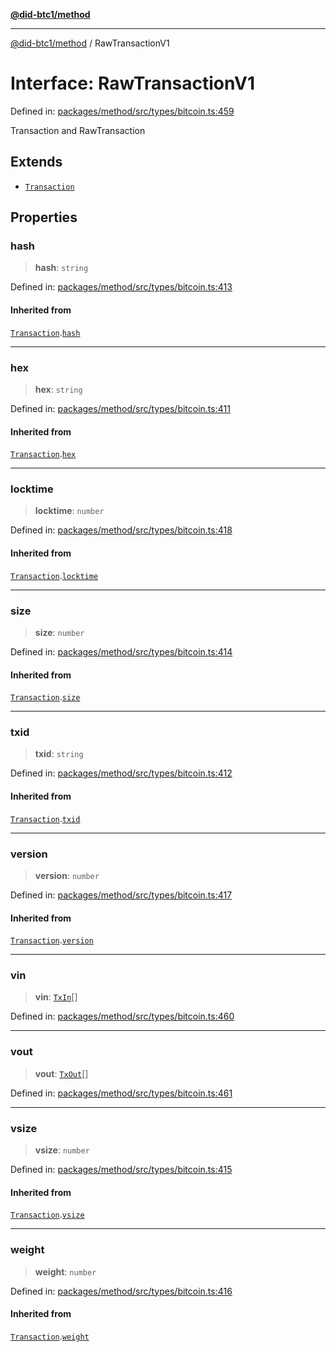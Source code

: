 [**@did-btc1/method**](../README.md)

***

[@did-btc1/method](../globals.md) / RawTransactionV1

# Interface: RawTransactionV1

Defined in: [packages/method/src/types/bitcoin.ts:459](https://github.com/dcdpr/did-btc1-js/blob/4ab6f9915d95beed9bc633644c9db1539395f512/packages/method/src/types/bitcoin.ts#L459)

Transaction and RawTransaction

## Extends

- [`Transaction`](../type-aliases/Transaction.md)

## Properties

### hash

> **hash**: `string`

Defined in: [packages/method/src/types/bitcoin.ts:413](https://github.com/dcdpr/did-btc1-js/blob/4ab6f9915d95beed9bc633644c9db1539395f512/packages/method/src/types/bitcoin.ts#L413)

#### Inherited from

[`Transaction`](../type-aliases/Transaction.md).[`hash`](../type-aliases/Transaction.md#hash)

***

### hex

> **hex**: `string`

Defined in: [packages/method/src/types/bitcoin.ts:411](https://github.com/dcdpr/did-btc1-js/blob/4ab6f9915d95beed9bc633644c9db1539395f512/packages/method/src/types/bitcoin.ts#L411)

#### Inherited from

[`Transaction`](../type-aliases/Transaction.md).[`hex`](../type-aliases/Transaction.md#hex)

***

### locktime

> **locktime**: `number`

Defined in: [packages/method/src/types/bitcoin.ts:418](https://github.com/dcdpr/did-btc1-js/blob/4ab6f9915d95beed9bc633644c9db1539395f512/packages/method/src/types/bitcoin.ts#L418)

#### Inherited from

[`Transaction`](../type-aliases/Transaction.md).[`locktime`](../type-aliases/Transaction.md#locktime)

***

### size

> **size**: `number`

Defined in: [packages/method/src/types/bitcoin.ts:414](https://github.com/dcdpr/did-btc1-js/blob/4ab6f9915d95beed9bc633644c9db1539395f512/packages/method/src/types/bitcoin.ts#L414)

#### Inherited from

[`Transaction`](../type-aliases/Transaction.md).[`size`](../type-aliases/Transaction.md#size)

***

### txid

> **txid**: `string`

Defined in: [packages/method/src/types/bitcoin.ts:412](https://github.com/dcdpr/did-btc1-js/blob/4ab6f9915d95beed9bc633644c9db1539395f512/packages/method/src/types/bitcoin.ts#L412)

#### Inherited from

[`Transaction`](../type-aliases/Transaction.md).[`txid`](../type-aliases/Transaction.md#txid)

***

### version

> **version**: `number`

Defined in: [packages/method/src/types/bitcoin.ts:417](https://github.com/dcdpr/did-btc1-js/blob/4ab6f9915d95beed9bc633644c9db1539395f512/packages/method/src/types/bitcoin.ts#L417)

#### Inherited from

[`Transaction`](../type-aliases/Transaction.md).[`version`](../type-aliases/Transaction.md#version)

***

### vin

> **vin**: [`TxIn`](../type-aliases/TxIn.md)[]

Defined in: [packages/method/src/types/bitcoin.ts:460](https://github.com/dcdpr/did-btc1-js/blob/4ab6f9915d95beed9bc633644c9db1539395f512/packages/method/src/types/bitcoin.ts#L460)

***

### vout

> **vout**: [`TxOut`](../type-aliases/TxOut.md)[]

Defined in: [packages/method/src/types/bitcoin.ts:461](https://github.com/dcdpr/did-btc1-js/blob/4ab6f9915d95beed9bc633644c9db1539395f512/packages/method/src/types/bitcoin.ts#L461)

***

### vsize

> **vsize**: `number`

Defined in: [packages/method/src/types/bitcoin.ts:415](https://github.com/dcdpr/did-btc1-js/blob/4ab6f9915d95beed9bc633644c9db1539395f512/packages/method/src/types/bitcoin.ts#L415)

#### Inherited from

[`Transaction`](../type-aliases/Transaction.md).[`vsize`](../type-aliases/Transaction.md#vsize)

***

### weight

> **weight**: `number`

Defined in: [packages/method/src/types/bitcoin.ts:416](https://github.com/dcdpr/did-btc1-js/blob/4ab6f9915d95beed9bc633644c9db1539395f512/packages/method/src/types/bitcoin.ts#L416)

#### Inherited from

[`Transaction`](../type-aliases/Transaction.md).[`weight`](../type-aliases/Transaction.md#weight)
